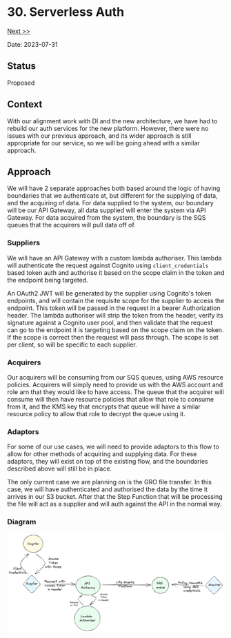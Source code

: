 # 30. Serverless Auth

[Next >>](9999-end.md)

Date: 2023-07-31

## Status

Proposed

## Context

With our alignment work with DI and the new architecture, we have had to rebuild our auth services for the new platform.
However, there were no issues with our previous approach, and its wider approach is still appropriate for our service,
so we will be going ahead with a similar approach.

## Approach

We will have 2 separate approaches both based around the logic of having boundaries that we authenticate at, but
different for the supplying of data, and the acquiring of data. For data supplied to the system, our boundary will be
our API Gateway, all data supplied will enter the system via API Gateway. For data acquired from the system, the
boundary is the SQS queues that the acquirers will pull data off of.

### Suppliers

We will have an API Gateway with a custom lambda authoriser. This lambda will authenticate the request against Cognito
using `client_credentials` based token auth and authorise it based on the scope claim in the token and the endpoint
being targeted.

An OAuth2 JWT will be generated by the supplier using Cognito's token endpoints, and will contain the requisite scope
for the supplier to access the endpoint. This token will be passed in the request in a bearer Authorization header.
The lambda authoriser will strip the token from the header, verify its signature against a Cognito user pool, and then
validate that the request can go to the endpoint it is targeting based on the scope claim on the token. If the scope is
correct then the request will pass through. The scope is set per client, so will be specific to each supplier.

### Acquirers

Our acquirers will be consuming from our SQS queues, using AWS resource policies. Acquirers will simply need to provide
us with the AWS account and role arn that they would like to have access. The queue that the acquirer will consume will
then have resource policies that allow that role to consume from it, and the KMS key that encrypts that queue will have
a similar resource policy to allow that role to decrypt the queue using it.

### Adaptors

For some of our use cases, we will need to provide adaptors to this flow to allow for other methods of acquiring and
supplying data. For these adaptors, they will exist on top of the existing flow, and the boundaries described above will
still be in place.

The only current case we are planning on is the GRO file transfer. In this case, we will have authenticated and
authorised the data by the time it arrives in our S3 bucket. After that the Step Function that will be processing the
file will act as a supplier and will auth against the API in the normal way.

### Diagram

![image](../img/serverless-auth.png)
